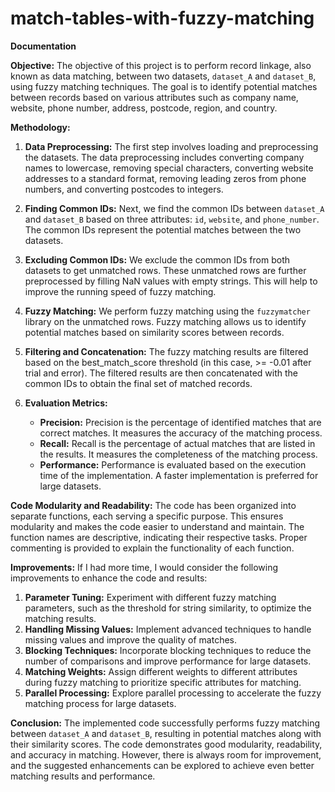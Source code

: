 # match-tables-with-fuzzy-matching

**Documentation**

**Objective:**
The objective of this project is to perform record linkage, also known as data matching, between two datasets, `dataset_A` and `dataset_B`, using fuzzy matching techniques. The goal is to identify potential matches between records based on various attributes such as company name, website, phone number, address, postcode, region, and country.

**Methodology:**
1. **Data Preprocessing:** The first step involves loading and preprocessing the datasets. The data preprocessing includes converting company names to lowercase, removing special characters, converting website addresses to a standard format, removing leading zeros from phone numbers, and converting postcodes to integers.

2. **Finding Common IDs:** Next, we find the common IDs between `dataset_A` and `dataset_B` based on three attributes: `id`, `website`, and `phone_number`. The common IDs represent the potential matches between the two datasets.

3. **Excluding Common IDs:** We exclude the common IDs from both datasets to get unmatched rows. These unmatched rows are further preprocessed by filling NaN values with empty strings. This will help to improve the running speed of fuzzy matching.

4. **Fuzzy Matching:** We perform fuzzy matching using the `fuzzymatcher` library on the unmatched rows. Fuzzy matching allows us to identify potential matches based on similarity scores between records.

5. **Filtering and Concatenation:** The fuzzy matching results are filtered based on the best_match_score threshold (in this case, >= -0.01 after trial and error). The filtered results are then concatenated with the common IDs to obtain the final set of matched records.

6. **Evaluation Metrics:**
   - **Precision:** Precision is the percentage of identified matches that are correct matches. It measures the accuracy of the matching process.
   - **Recall:** Recall is the percentage of actual matches that are listed in the results. It measures the completeness of the matching process.
   - **Performance:** Performance is evaluated based on the execution time of the implementation. A faster implementation is preferred for large datasets.

**Code Modularity and Readability:**
The code has been organized into separate functions, each serving a specific purpose. This ensures modularity and makes the code easier to understand and maintain. The function names are descriptive, indicating their respective tasks. Proper commenting is provided to explain the functionality of each function.

**Improvements:**
If I had more time, I would consider the following improvements to enhance the code and results:
1. **Parameter Tuning:** Experiment with different fuzzy matching parameters, such as the threshold for string similarity, to optimize the matching results.
2. **Handling Missing Values:** Implement advanced techniques to handle missing values and improve the quality of matches.
3. **Blocking Techniques:** Incorporate blocking techniques to reduce the number of comparisons and improve performance for large datasets.
4. **Matching Weights:** Assign different weights to different attributes during fuzzy matching to prioritize specific attributes for matching.
5. **Parallel Processing:** Explore parallel processing to accelerate the fuzzy matching process for large datasets.

**Conclusion:**
The implemented code successfully performs fuzzy matching between `dataset_A` and `dataset_B`, resulting in potential matches along with their similarity scores. The code demonstrates good modularity, readability, and accuracy in matching. However, there is always room for improvement, and the suggested enhancements can be explored to achieve even better matching results and performance.
